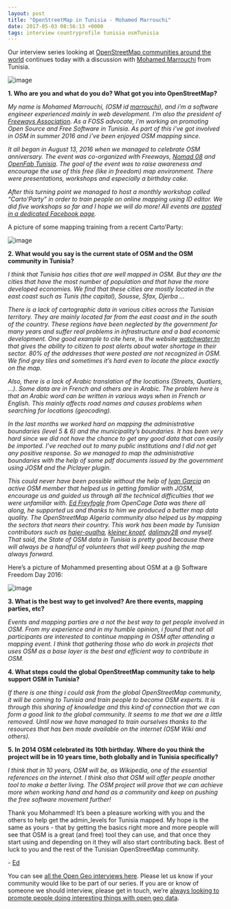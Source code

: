 ```yaml
--- 
layout: post
title: "OpenStreetMap in Tunisia - Mohamed Marrouchi"
date: 2017-05-03 08:56:13 +0000
tags: interview countryprofile tunisia osmTunisia
---
```

Our interview series looking at [OpenStreetMap communities around the world](http://blog.opencagedata.com/tagged/countryprofile) continues today with a discussion with [Mohamed Marrouchi](https://twitter.com/MedMarrouchi) from Tunisia.

![image](/images/tumblr_inline_opd9m2lFUK1siukvl_540.png)

**1\. Who are you and what do you do? What got you into OpenStreetMap?**  

_My name is Mohamed Marrouchi, (OSM id [marrouchi](http://www.openstreetmap.org/user/marrouchi)), and i’m a software engineer experienced mainly in web development. I’m also the president of [Freeways Association](http://freeways.tn/). As a FOSS advocate, i’m working on promoting Open Source and Free Software in Tunisia. As part of this i’ve got involved in OSM in summer 2016 and i’ve been enjoyed OSM mapping since._

_It all began in August 13, 2016 when we managed to celebrate OSM anniversary. The event was co-organized with Freeways, [Nomad 08](http://nomad08.org) and [OpenFab Tunisia](http://openfab.tn/). The goal of the event was to raise awareness and encourage the use of this free (like in freedom) map environment. There were presentations, workshops and especially a birthday cake._

_After this turning point we managed to host a monthly workshop called “Carto'Party” in order to train people on online mapping using ID editor. We did five workshops so far and I hope we will do more! All events are [posted in a dedicated Facebook page](https://www.facebook.com/osmtun/?fref=ts)._

A picture of some mapping training from a recent Carto’Party:

![image](/images/tumblr_inline_opd9w9AJDm1siukvl_540.jpg)

**2\. What would you say is the current state of OSM and the OSM community in Tunisia?**

_I think that Tunisia has cities that are well mapped in OSM. But they are the cities that have the most number of population and that have the more developed economies. We find that these cities are mostly located in the east coast such as Tunis (the capital), Sousse, Sfax, Djerba …_

_There is a lack of cartographic data in various cities across the Tunisian territory. They are mainly located far from the east coast and in the south of the country. These regions have been neglected by the government for many years and suffer real problems in infrastructure and a bad economic development. One good example to cite here, is the website [watchwater.tn](http://watchwater.tn) that gives the ability to citizen to post alerts about water shortage in their sector. 80% of the addresses that were posted are not recognized in OSM. We find grey tiles and sometimes it’s hard even to locate the place exactly on the map._

_Also, there is a lack of Arabic translation of the locations (Streets, Quatiers, …). Some data are in French and others are in Arabic. The problem here is that an Arabic word can be written in various ways when in French or English. This mainly affects road names and causes problems when searching for locations (geocoding)._

_In the last months we worked hard on mapping the administrative boundaries (level 5 & 6) and the municipality’s boundaries. It has been very hard since we did not have the chance to get any good data that can easily be imported. I’ve reached out to many public institutions and I did not get any positive response. So we managed to map the administrative boundaries with the help of some pdf documents issued by the government using JOSM and the Piclayer plugin._

_This could never have been possible without the help of [Ivan Garcia](https://www.openstreetmap.org/user/Ivan%20Garcia) an active OSM member that helped us in getting familiar with JOSM, encourage us and guided us through all the technical difficulties that we were unfamiliar with. [Ed Freyfogle](http://www.openstreetmap.org/user/freyfogle) from OpenCage Data was there all along, he supported us and thanks to him we produced a better map data quality. The OpenStreetMap Algeria community also helped us by mapping the sectors that nears their country. This work has been made by Tunisian contributors such as [hajer-oualha](http://www.openstreetmap.org/user/hajer-oualha), [kleiner knopf](http://www.openstreetmap.org/user/kleiner%20knopf), [dalimay28](http://www.openstreetmap.org/user/dalimay28) and myself. That said, the State of OSM data in Tunisia is pretty good because there will always be a handful of volunteers that will keep pushing the map always forward._

Here’s a picture of Mohammed presenting about OSM at a @ Software Freedom Day 2016:

![image](/images/tumblr_inline_opda0iXg2Y1siukvl_540.jpg)

**3\. What is the best way to get involved? Are there events, mapping parties, etc?**

_Events and mapping parties are a not the best way to get people involved in OSM. From my experience and in my humble opinion, i found that not all participants are interested to continue mapping in OSM after attending a mapping event. I think that gathering those who do work in projects that uses OSM as a base layer is the best and efficient way to contribute in OSM._

**4\. What steps could the global OpenStreetMap community take to help support OSM in Tunisia?**

_If there is one thing i could ask from the global OpenStreetMap community, it will be coming to Tunisia and train people to become OSM experts. It is through this sharing of knowledge and this kind of connection that we can form a good link to the global community. It seems to me that we are a little removed. Until now we have managed to train ourselves thanks to the resources that has ben made available on the internet (OSM Wiki and others)._

**5\. In 2014 OSM celebrated its 10th birthday. Where do you think the project will be in 10 years time, both globally and in Tunisia specifically?**

_I think that in 10 years, OSM will be, as Wikipedia, one of the essential references on the internet. I think also that OSM will offer people another tool to make a better living. The OSM project will prove that we can achieve more when working hand and hand as a community and keep on pushing the free software movement further!_

Thank you Mohammed! It’s been a pleasure working with you and the others to help get the admin_levels for Tunisia mapped. My hope is the same as yours - that by getting the basics right more and more people will see that OSM is a great (and free) tool they can use, and that once they start using and depending on it they will also start contributing back. Best of luck to you and the rest of the Tunisian OpenStreetMap community.

- [Ed](https://twitter.com/freyfogle)

You can see [all the Open Geo interviews here](http://blog.opencagedata.com/tagged/interview). Please let us know if your community would like to be part of our series. If you are or know of someone we should interview, please get in touch, we’re [always looking to promote people doing interesting things with open geo data](http://blog.opencagedata.com/post/98139732993/call-for-open-geo-openstreetmap-interviewees).